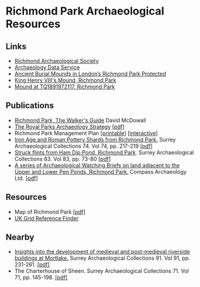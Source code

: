 # Richmond Park Archaeological Resources

## Links
* [Richmond Archaeological Society](http://www.richmondarchaeology.org.uk/)
* [Archaeology Data Service](https://archaeologydataservice.ac.uk/)
* [Ancient Burial Mounds in London’s Richmond Park Protected](https://historicengland.org.uk/whats-new/news/ancient-burial-mounds-richmond-park-protected/)
* [King Henry VIII's Mound, Richmond Park](https://historicengland.org.uk/listing/the-list/list-entry/1457267)
* [Mound at TQ1891972117, Richmond Park](https://historicengland.org.uk/listing/the-list/list-entry/1457269)

## Publications
* [Richmond Park, The Walker's Guide](https://www.goodreads.com/book/show/7700283-richmond-park-the-walker-s-guide) David McDowall
* [The Royal Parks Archaeology Strategy](https://www.royalparks.org.uk/managing-the-parks/park-strategies/the-royal-parks-archaeology-strategy) [[pdf]](https://www.royalparks.org.uk/__data/assets/pdf_file/0018/114165/The-Royal-Parks-Archaeological-Strategy-2018-Final.pdf)
* Richmond Park Management Plan [[printable]](https://www.royalparks.org.uk/__data/assets/pdf_file/0009/109890/Richmond-Park-Management-Plan-Printable.pdf) [[interactive]](https://www.royalparks.org.uk/__data/assets/pdf_file/0008/109889/Richmond-Park-Management-Plan-Interactive.pdf)
* [Iron Age and Roman Pottery Shards from Richmond Park.](https://doi.org/10.5284/1069067) Surrey Archaeological Collections 74. Vol 74, pp. 217-219 [[pdf]](https://archaeologydataservice.ac.uk/catalogue/adsdata/arch-379-1/dissemination/pdf/vol_74/surreyac074_217-219_rendall.pdf)
* [Struck flints from Ham Dip Pond, Richmond Park](https://doi.org/10.5284/1069209). Surrey Archaeological Collections 83. Vol 83, pp. 73-80 [[pdf]](https://archaeologydataservice.ac.uk/catalogue/adsdata/arch-379-1/dissemination/pdf/vol_83/surreyac083_073-080_cotton.pdf)
* [A series of Archaeological Watching Briefs on land adjacent to the Upper and Lower Pen Ponds, Richmond Park.](https://doi.org/10.5284/1012119) Compass Archaeology Ltd. [[pdf]](https://archaeologydataservice.ac.uk/catalogue/adsdata/arch-461-1/dissemination/pdf/compassa1-112289_1.pdf)

## Resources
* Map of Richmond Park [[pdf]](https://www.royalparks.org.uk/__data/assets/pdf_file/0017/41642/Richmond-Park-Map.pdf)
* [UK Grid Reference Finder](https://gridreferencefinder.com/)


## Nearby
* [Insights into the development of medieval and post-medieval riverside buildings at Mortlake.](https://doi.org/10.5284/1069333) Surrey Archaeological Collections 91. Vol 91, pp. 231-261. [[pdf]](https://archaeologydataservice.ac.uk/catalogue/adsdata/arch-379-1/dissemination/pdf/vol_91/Paper_10.pdf)
* The Charterhouse of Sheen. Surrey Archaeological Collections 71. Vol 71, pp. 145-198. [[pdf]](https://archaeologydataservice.ac.uk/catalogue/adsdata/arch-379-1/dissemination/pdf/vol_71/surreyac071_145-198_cloake.pdf)
